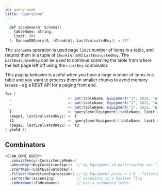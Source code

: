 ```yaml
---
id: query-some
title: "querySome"
---
```


```scala
  def scanSome[A: Schema](
    tableName: String,
    limit: Int
  ): DynamoDBQuery[A, (Chunk[A], LastEvaluatedKey)] = ???  
```

The `scanSome` operation is used page `limit` number of items in a table, and returns them in a tuple of `Chunk[A]` and `LastEvaluatedKey`. The `LastEvaluatedKey` can be used to continue scanning the table from where the last page left off using the `startKey` combinator. 

This paging behavior is useful when you have a large number of items in a table and you want to process them in smaller chunks to avoid memory issues - eg a REST API for a paging front end.

```scala
for {
  _                          <- put(tableName, Equipment("1", 2020, "Widget1", 1.0)).execute
  _                          <- put(tableName, Equipment("1", 2021, "Widget1", 2.0)).execute
  _                          <- put(tableName, Equipment("1", 2022, "Widget1", 2.1)).execute
  t                          <- querySome[Equipment](tableName, limit = 2).execute
  (page1, lastEvaluatedKey1) =  t
  t2                         <- querySome[Equipment](tableName, limit = 1).startKey(lastEvaluatedKey1).execute
  (page2, lastEvaluatedKey2) =  t2
} yield ()
```

## Combinators

```scala
<SCAN_SOME_QUERY>
  .consistency(<ConsistencyMode>)
  .whereKey(<KeyConditionExpr>)  // eg Equipment.id.partitionKey === "1" && Equipment.year.sortKey > 2020
  .startKey(<LastEvaluatedKey>)
  .filter(<ConditionExpression>) // eg Equipment.price > 1.0 - filtering is done server side AFTER the scan
  .sortOrder(ascending)          // ascending is a boolean flag
  .indexName(<IndexName>)        // use a secondary index    
```